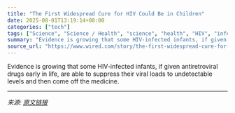 ```yaml
---
title: "The First Widespread Cure for HIV Could Be in Children"
date: 2025-08-01T13:19:14+08:00
categories: ["tech"]
tags: ["Science", "Science / Health", "science", "health", "HIV", "infectious disease", "children", "Public Health"]
summary: "Evidence is growing that some HIV-infected infants, if given antiretroviral drugs early in life, are able to suppress their viral loads to undetectable levels and then come off the medicine."
source_url: "https://www.wired.com/story/the-first-widespread-cure-for-hiv-could-be-in-children/"
---
```


Evidence is growing that some HIV-infected infants, if given antiretroviral drugs early in life, are able to suppress their viral loads to undetectable levels and then come off the medicine.

---

*来源: [原文链接](https://www.wired.com/story/the-first-widespread-cure-for-hiv-could-be-in-children/)*

